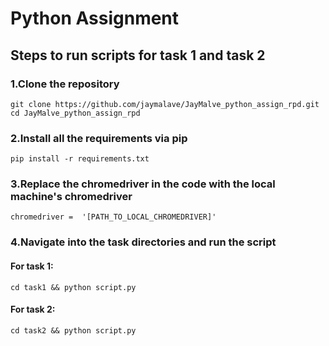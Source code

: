 # Python Assignment

## Steps to run scripts for task 1 and task 2

### 1.Clone the repository
```git clone https://github.com/jaymalave/JayMalve_python_assign_rpd.git```<br>
```cd JayMalve_python_assign_rpd```

### 2.Install all the requirements via pip
```pip install -r requirements.txt```

### 3.Replace the chromedriver in the code with the local machine's chromedriver

```chromedriver =  '[PATH_TO_LOCAL_CHROMEDRIVER]'```

### 4.Navigate into the task directories and run the script
#### For task 1:
```cd task1 && python script.py```

#### For task 2:
```cd task2 && python script.py```
